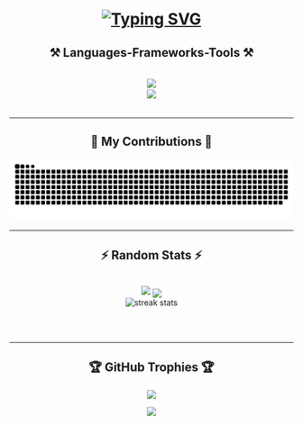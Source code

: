 <h1 align="center">
    <a href="https://git.io/typing-svg"><img src="https://readme-typing-svg.herokuapp.com?font=Fira+Code&weight=1000&size=30&pause=1000&color=B8A4F2&center=true&vCenter=true&width=600&lines=Hi+There%2C+I+am+Aparna:);Passionate+Full-stack+Developer" alt="Typing SVG" /></a>
  <br/>
</h1>
<h2 align="center">⚒️ Languages-Frameworks-Tools ⚒️</h2>
<br/>
<div align="center">
    <img src="https://skillicons.dev/icons?i=html,css,bootstrap,tailwind,react,django,nodejs,spring,python,javascript,java,c,cpp" /><br>
    <img src="https://skillicons.dev/icons?i=mongodb,mysql,sqlite,git,github,arduino,postman,figma,latex,vscode,idea,obsidian,ps,pr" /><br>
</div>
<br/>

<hr/>

<div align="center">
  <h2>🐍 My Contributions 🐍</h2>
  <img alt="snake eating my contributions" src="https://github.com/aparna2004/aparna2004/blob/output/github-snake-dark.svg" />
  
  <br/>
</div>

<hr/>

<h2 align="center">⚡ Random Stats ⚡</h2>
<br>
<div align=center>
  
  <img width=500 src="https://github-readme-streak-stats.herokuapp.com/?user=aparna2004&theme=tokyonight&hide_border=false" />
  <img width=325 align="center" src="https://github-readme-stats.vercel.app/api/top-langs/?username=aparna2004&theme=tokyonight&hide_border=false&include_all_commits=true&count_private=true&layout=compact" />
  <br/>
  <img width=390 src="https://github-readme-stats.vercel.app/api?username=aparna2004&theme=tokyonight&hide_border=false&include_all_commits=true&count_private=true" alt="streak stats"/>
  
  
</div>

<br/><br/>

<hr/>
<div align=center>
  <h2 align="center">🏆 GitHub Trophies 🏆</h2>
  <img width=1000 align="center" src="https://github-profile-trophy.vercel.app/?username=aparna2004&theme=tokyonight&no-frame=true&no-bg=false&margin-w=6" />

[![](https://visitcount.itsvg.in/api?id=aparna2004&icon=2&color=6)](https://visitcount.itsvg.in)


